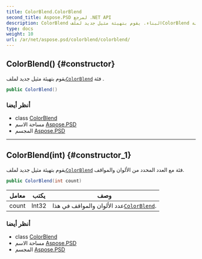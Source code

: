 ```yaml
---
title: ColorBlend.ColorBlend
second_title: Aspose.PSD لمرجع .NET API
description: ColorBlend البناء. يقوم بتهيئة مثيل جديد لملفColorBlend فئة .
type: docs
weight: 10
url: /ar/net/aspose.psd/colorblend/colorblend/
---
```

## ColorBlend() {#constructor}

يقوم بتهيئة مثيل جديد لملف[`ColorBlend`](../) فئة .

```csharp
public ColorBlend()
```

### أنظر أيضا

* class [ColorBlend](../)
* مساحة الاسم [Aspose.PSD](../../colorblend/)
* المجسم [Aspose.PSD](../../../)

---

## ColorBlend(int) {#constructor_1}

يقوم بتهيئة مثيل جديد لملف[`ColorBlend`](../) فئة مع العدد المحدد من الألوان والمواقف.

```csharp
public ColorBlend(int count)
```

| معامل | يكتب | وصف |
| --- | --- | --- |
| count | Int32 | عدد الألوان والمواقف في هذا[`ColorBlend`](../). |

### أنظر أيضا

* class [ColorBlend](../)
* مساحة الاسم [Aspose.PSD](../../colorblend/)
* المجسم [Aspose.PSD](../../../)


